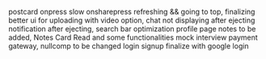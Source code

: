 postcard onpress slow
onsharepress refreshing && going to top,
finalizing better ui for uploading with video option,
chat not displaying after ejecting
notification after ejecting,
search bar optimization
profile page notes to be added,
Notes Card Read and some functionalities
mock interview payment gateway,
nullcomp to be changed
login signup finalize with google login
